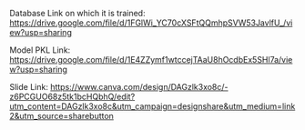 Database Link on which it is trained: https://drive.google.com/file/d/1FGlWi_YC70cXSFtQQmhpSVW53JavlfU_/view?usp=sharing

Model PKL Link: https://drive.google.com/file/d/1E4ZZymf1wtccejTAaU8hOcdbEx5SHl7a/view?usp=sharing

Slide Link: https://www.canva.com/design/DAGzlk3xo8c/-z6PCGUO68z5tk1bcHQbhQ/edit?utm_content=DAGzlk3xo8c&utm_campaign=designshare&utm_medium=link2&utm_source=sharebutton
